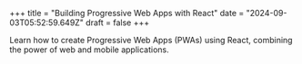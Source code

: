 +++
title = "Building Progressive Web Apps with React"
date = "2024-09-03T05:52:59.649Z"
draft = false
+++

  Learn how to create Progressive Web Apps (PWAs) using React, combining the power of web and mobile applications.
        